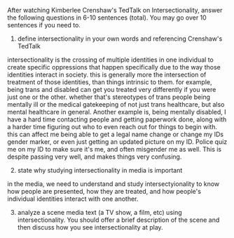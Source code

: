 After watching Kimberlee Crenshaw's TedTalk on Intersectionality, answer the following questions in 6-10 sentences (total).  You may go over 10 sentences if you need to. 

 1) define intersectionality in your own words and referencing Crenshaw's TedTalk

intersectionality is the crossing of multiple identities in one individual to create specific oppressions that happen specifically due to the way those identities interact in society. this is generally more the intersection of treatment of those identities, than things intrinsic to them. for example, being trans and disabled can get you treated very differently if you were just one or the other. whether that's stereotypes of trans people being mentally ill or the medical gatekeeping of not just trans healthcare, but also mental healthcare in general. Another example is, being mentally disabled, I have a hard time contacting people and getting paperwork done, along with a harder time figuring out who to even reach out for things to begin with. this can affect me being able to get a legal name change or change my IDs gender marker, or even just getting an updated picture on my ID. Police quiz me on my ID to make sure it's me, and often misgender me as well. This is despite passing very well, and makes things very confusing. 

2) state why studying intersectionality in media is important

in the media, we need to understand and study intersectyionality to know how people are presented, how they are treated, and how people's individual identities interact with one another. 

3) analyze a scene media text (a TV show, a film, etc) using intersectionality. You should offer a brief description of the scene and then discuss how you see intersectionality at play. 




